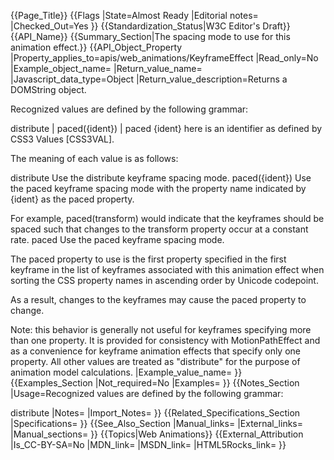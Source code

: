 {{Page_Title}}
{{Flags
|State=Almost Ready
|Editorial notes=
|Checked_Out=Yes
}}
{{Standardization_Status|W3C Editor's Draft}}
{{API_Name}}
{{Summary_Section|The spacing mode to use for this animation effect.}}
{{API_Object_Property
|Property_applies_to=apis/web_animations/KeyframeEffect
|Read_only=No
|Example_object_name=
|Return_value_name=
|Javascript_data_type=Object
|Return_value_description=Returns a DOMString object.

Recognized values are defined by the following grammar:

distribute | paced({ident}) | paced
{ident} here is an identifier as defined by CSS3 Values [CSS3VAL].

The meaning of each value is as follows:

distribute
Use the distribute keyframe spacing mode.
paced({ident})
Use the paced keyframe spacing mode with the property name indicated by {ident} as the paced property.

For example, paced(transform) would indicate that the keyframes should be spaced such that changes to the transform property occur at a constant rate.
paced
Use the paced keyframe spacing mode.

The paced property to use is the first property specified in the first keyframe in the list of keyframes associated with this animation effect when sorting the CSS property names in ascending order by Unicode codepoint.

As a result, changes to the keyframes may cause the paced property to change.

Note: this behavior is generally not useful for keyframes specifying more than one property. It is provided for consistency with MotionPathEffect and as a convenience for keyframe animation effects that specify only one property.
All other values are treated as "distribute" for the purpose of animation model calculations.
|Example_value_name=
}}
{{Examples_Section
|Not_required=No
|Examples=
}}
{{Notes_Section
|Usage=Recognized values are defined by the following grammar:

distribute
|Notes=
|Import_Notes=
}}
{{Related_Specifications_Section
|Specifications=
}}
{{See_Also_Section
|Manual_links=
|External_links=
|Manual_sections=
}}
{{Topics|Web Animations}}
{{External_Attribution
|Is_CC-BY-SA=No
|MDN_link=
|MSDN_link=
|HTML5Rocks_link=
}}